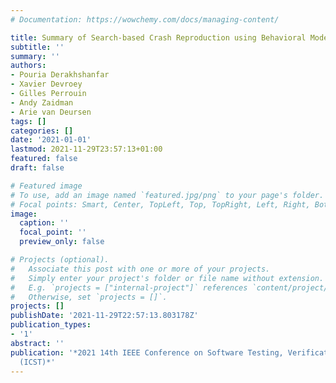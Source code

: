```yaml
---
# Documentation: https://wowchemy.com/docs/managing-content/

title: Summary of Search-based Crash Reproduction using Behavioral Model Seeding
subtitle: ''
summary: ''
authors:
- Pouria Derakhshanfar
- Xavier Devroey
- Gilles Perrouin
- Andy Zaidman
- Arie van Deursen
tags: []
categories: []
date: '2021-01-01'
lastmod: 2021-11-29T23:57:13+01:00
featured: false
draft: false

# Featured image
# To use, add an image named `featured.jpg/png` to your page's folder.
# Focal points: Smart, Center, TopLeft, Top, TopRight, Left, Right, BottomLeft, Bottom, BottomRight.
image:
  caption: ''
  focal_point: ''
  preview_only: false

# Projects (optional).
#   Associate this post with one or more of your projects.
#   Simply enter your project's folder or file name without extension.
#   E.g. `projects = ["internal-project"]` references `content/project/deep-learning/index.md`.
#   Otherwise, set `projects = []`.
projects: []
publishDate: '2021-11-29T22:57:13.803178Z'
publication_types:
- '1'
abstract: ''
publication: '*2021 14th IEEE Conference on Software Testing, Verification and Validation
  (ICST)*'
---
```

